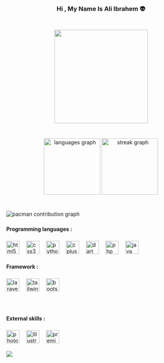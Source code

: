 <h3 align="center">Hi , My Name Is Ali Ibrahem 👽</h3>

###

<br clear="both">

<div align="center">
  <img height="249" src="https://media4.giphy.com/media/v1.Y2lkPTc5MGI3NjExMmF2ZmVheGozOGtkNWU4NGo3dzhqemU3d2V3NDFyd3RpMW5mZzBncCZlcD12MV9naWZzX3NlYXJjaCZjdD1n/13HgwGsXF0aiGY/200.webp"  />
</div>

###

<br clear="both">

<div align="center">
  <img src="https://github-readme-stats.vercel.app/api/top-langs?username=ali-talal-ibrahem&locale=en&hide_title=false&layout=compact&card_width=320&langs_count=5&theme=algolia&hide_border=true" height="150" alt="languages graph"  />
  <img src="https://streak-stats.demolab.com?user=ali-talal-ibrahem&locale=en&mode=daily&theme=algolia&hide_border=true&border_radius=5" height="150" alt="streak graph"  />
</div>

###

<br clear="both">

<picture>
  <source media="(prefers-color-scheme: dark)" srcset="https://raw.githubusercontent.com/ali-talal-ibrahem/ali-talal-ibrahem/output/pacman-contribution-graph-dark.svg">
  <source media="(prefers-color-scheme: light)" srcset="https://raw.githubusercontent.com/ali-talal-ibrahem/ali-talal-ibrahem/output/pacman-contribution-graph.svg">
  <img alt="pacman contribution graph" src="https://raw.githubusercontent.com/ali-talal-ibrahem/ali-talal-ibrahem/output/pacman-contribution-graph.svg">
</picture>

###

<h4 align="left">Programming languages :</h4>

###

<div align="left">
  <img src="https://cdn.jsdelivr.net/gh/devicons/devicon/icons/html5/html5-original.svg" height="35" alt="html5 logo"  />
  <img width="10" />
  <img src="https://cdn.jsdelivr.net/gh/devicons/devicon/icons/css3/css3-original.svg" height="35" alt="css3 logo"  />
  <img width="10" />
  <img src="https://cdn.jsdelivr.net/gh/devicons/devicon/icons/python/python-original.svg" height="35" alt="python logo"  />
  <img width="10" />
  <img src="https://cdn.jsdelivr.net/gh/devicons/devicon/icons/cplusplus/cplusplus-original.svg" height="35" alt="cplusplus logo"  />
  <img width="10" />
  <img src="https://cdn.jsdelivr.net/gh/devicons/devicon/icons/dart/dart-original.svg" height="35" alt="dart logo"  />
  <img width="10" />
  <img src="https://cdn.jsdelivr.net/gh/devicons/devicon/icons/php/php-original.svg" height="35" alt="php logo"  />
  <img width="10" />
  <img src="https://cdn.jsdelivr.net/gh/devicons/devicon/icons/java/java-original.svg" height="35" alt="java logo"  />
</div>

###

<h4 align="left">Framework :</h4>

###

<div align="left">
  <img src="https://cdn.jsdelivr.net/gh/devicons/devicon/icons/laravel/laravel-original.svg" height="35" alt="laravel logo"  />
  <img width="10" />
  <img src="https://cdn.jsdelivr.net/gh/devicons/devicon/icons/tailwindcss/tailwindcss-original-wordmark.svg" height="35" alt="tailwindcss logo"  />
  <img width="10" />
  <img src="https://cdn.jsdelivr.net/gh/devicons/devicon/icons/bootstrap/bootstrap-original.svg" height="35" alt="bootstrap logo"  />
</div>

###

<br clear="both">

<h4 align="left">External skills :</h4>

###

<div align="left">
  <img src="https://cdn.jsdelivr.net/gh/devicons/devicon/icons/photoshop/photoshop-plain.svg" height="35" alt="photoshop logo"  />
  <img width="10" />
  <img src="https://cdn.jsdelivr.net/gh/devicons/devicon/icons/illustrator/illustrator-plain.svg" height="35" alt="illustrator logo"  />
  <img width="10" />
  <img src="https://cdn.jsdelivr.net/gh/devicons/devicon/icons/premierepro/premierepro-plain.svg" height="35" alt="premierepro logo"  />
</div>

<br clear="both">

<div align="left">
  <img src="https://visitor-badge.laobi.icu/badge?page_id=ali-talal-ibrahem.ali-talal-ibrahem&right_color=goldenrod"  />
</div>

###
